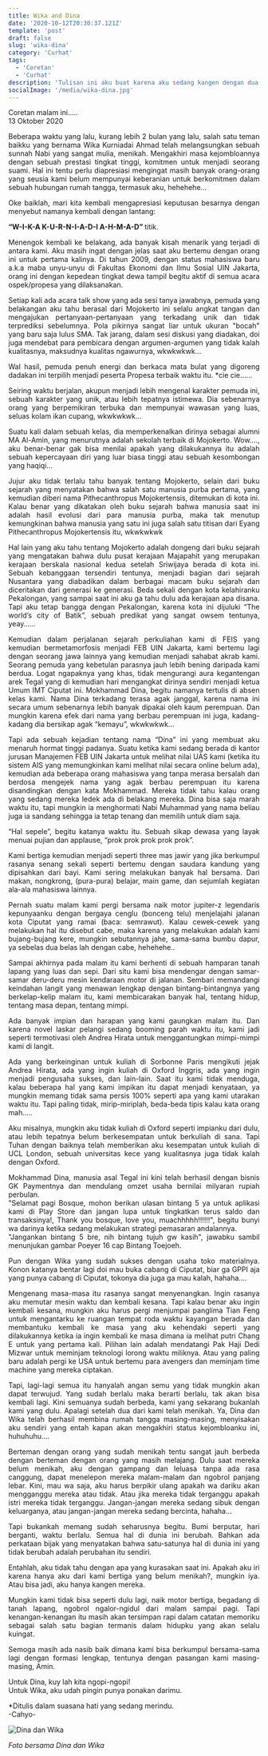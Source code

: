```yaml
---
title: Wika and Dina
date: '2020-10-12T20:30:37.121Z'
template: 'post'
draft: false
slug: 'wika-dina'
category: 'Curhat'
tags:
  - 'Coretan'
  - 'Curhat'
description: 'Tulisan ini aku buat karena aku sedang kangen dengan dua sahabat baikku, Wika dan Dina. Dulu kami bertiga sangat akrab dan suka melakukan banyak hal bersama. Sampai pada akhirnya, kami berpisah dan hidup di jalan kita masing-masing (seperti kebanyakan orang pada umumnya).'
socialImage: '/media/wika-dina.jpg'
---
```


<p>Coretan malam ini.....<br>
13 Oktober 2020
</p>

<p style="text-align: justify;text-justify: inter-word;">
Beberapa waktu yang lalu, kurang lebih 2 bulan yang lalu, salah satu teman baikku yang bernama Wika Kurniadai Ahmad telah melangsungkan sebuah sunnah Nabi yang sangat mulia, menikah. Mengakhiri masa kejombloannya dengan sebuah prestasi tingkat tinggi, komitmen untuk menjadi seorang suami. Hal ini tentu perlu diapresiasi mengingat masih banyak orang-orang yang seusia kami belum mempunyai keberanian untuk berkomitmen dalam sebuah hubungan rumah tangga, termasuk aku, hehehehe... 
</p>
<p style="text-align: justify;text-justify: inter-word;">
Oke baiklah, mari kita kembali mengapresiasi keputusan besarnya dengan menyebut namanya kembali dengan lantang: 
</p>
<p><strong>“W-I-K-A  K-U-R-N-I-A-D-I  A-H-M-A-D” </strong>titik.</p>
<p style="text-align: justify;text-justify: inter-word;">
Menengok kembali ke belakang, ada banyak kisah menarik yang terjadi di antara kami. Aku masih ingat dengan jelas saat aku bertemu dengan orang ini untuk pertama kalinya. Di tahun 2009, dengan status mahasiswa baru a.k.a maba unyu-unyu di Fakultas Ekonomi dan Ilmu Sosial UIN Jakarta, orang ini dengan kepedean tingkat dewa tampil begitu aktif di semua acara ospek/propesa yang dilaksanakan. 
</p>
<p style="text-align: justify;text-justify: inter-word;">
Setiap kali ada acara talk show yang ada sesi tanya jawabnya, pemuda yang belakangan aku tahu berasal dari Mojokerto ini selalu angkat tangan dan mengajukan pertanyaan-pertanyaan yang terkadang unik dan tidak terprediksi sebelumnya. Pola pikirnya sangat liar untuk ukuran "bocah" yang baru saja lulus SMA. Tak jarang, dalam sesi diskusi yang diadakan, doi juga mendebat para pembicara dengan argumen-argumen yang tidak kalah kualitasnya, maksudnya kualitas ngawurnya, wkwkwkwk...
</p>
<p style="text-align: justify;text-justify: inter-word;">
Wal hasil, pemuda penuh energi dan berkaca mata bulat yang digoreng dadakan ini terpilih menjadi peserta Propesa terbaik waktu itu. *cie cie…...
</p>
<p style="text-align: justify;text-justify: inter-word;">
Seiring waktu berjalan, akupun menjadi lebih mengenal karakter pemuda ini, sebuah karakter yang unik, atau lebih tepatnya istimewa. Dia sebenarnya orang yang berpemikiran terbuka dan mempunyai wawasan yang luas, seluas kolam ikan cupang, wkwkwkwk...
</p>
<p style="text-align: justify;text-justify: inter-word;">
Suatu kali dalam sebuah kelas, dia memperkenalkan dirinya sebagai alumni MA Al-Amin, yang menurutnya adalah sekolah terbaik di Mojokerto. Wow…., aku benar-benar gak bisa menilai apakah yang dilakukannya itu adalah sebuah kepercayaan diri yang luar biasa tinggi atau sebuah kesombongan yang haqiqi...
</p>
<p style="text-align: justify;text-justify: inter-word;">
Jujur aku tidak terlalu tahu banyak tentang Mojokerto, selain dari buku sejarah yang menyatakan bahwa salah satu manusia purba pertama, yang kemudian diberi nama Pithecanthropus Mojokertensis, ditemukan di kota ini. Kalau benar yang dikatakan oleh buku sejarah bahwa manusia saat ini adalah hasil evolusi dari para manusia purba, maka tak menutup kemungkinan bahwa manusia yang satu ini juga salah satu titisan dari Eyang Pithecanthropus Mojokertensis itu, wkwkwkwk
</p>
<p style="text-align: justify;text-justify: inter-word;">
Hal lain yang aku tahu tentang Mojokerto adalah dongeng dari buku sejarah yang mengatakan bahwa dulu pusat kerajaan Majapahit yang merupakan kerajaan berskala nasional kedua setelah Sriwijaya berada di kota ini. Sebuah kebanggaan tersendiri tentunya, menjadi bagian dari sejarah Nusantara yang diabadikan dalam berbagai macam buku sejarah dan diceritakan dari generasi ke generasi. Beda sekali dengan kota kelahiranku Pekalongan, yang sampai saat ini aku ga tahu dulu ada kerajaan apa disana. Tapi aku tetap bangga dengan Pekalongan, karena kota ini dijuluki “The world’s city of Batik”, sebuah predikat yang sangat owsem tentunya, yeay…...
</p>
<p style="text-align: justify;text-justify: inter-word;">
Kemudian dalam perjalanan sejarah perkuliahan kami di FEIS yang kemudian bermetamorfosis menjadi FEB UIN Jakarta, kami bertemu lagi dengan seorang jawa lainnya yang kemudian menjadi sahabat akrab kami. Seorang pemuda yang kebetulan parasnya jauh lebih bening daripada kami berdua. Logat ngapaknya yang khas, tidak mengurangi aura kegantengan arek Tegal yang di kemudian hari mengangkat dirinya sendiri menjadi ketua Umum IMT Ciputat ini. Mokhammad Dina, begitu namanya tertulis di absen kelas kami. Nama Dina terkadang terasa agak janggal, karena nama ini secara umum sebenarnya lebih banyak dipakai oleh kaum perempuan. Dan mungkin karena efek dari nama yang berbau perempuan ini juga, kadang-kadang dia bersikap agak “kemayu”, wkwkwkwk… 
</p>
<p style="text-align: justify;text-justify: inter-word;">
Tapi ada sebuah kejadian tentang nama “Dina” ini yang membuat aku menaruh hormat tinggi padanya. Suatu ketika kami sedang berada di kantor jurusan Manajemen FEB UIN Jakarta untuk melihat nilai UAS kami (ketika itu sistem AIS yang memungkinkan kami melihat nilai secara online belum ada), kemudian ada beberapa orang mahasiswa yang tanpa merasa bersalah dan berdosa mengejek nama yang agak berbau perempuan itu karena disandingkan dengan kata Mokhammad. Mereka tidak tahu kalau orang yang sedang mereka ledek ada di belakang mereka. Dina bisa saja marah waktu itu, tapi mungkin ia menghormati Nabi Muhammad yang nama beliau juga ia sandang sehingga ia tetap tenang dan memilih untuk diam saja.
</p>
<p style="text-align: justify;text-justify: inter-word;">
“Hal sepele”, begitu katanya waktu itu. Sebuah sikap dewasa yang layak menuai pujian dan applause, “prok prok prok prok prok”. 
</p>
<p style="text-align: justify;text-justify: inter-word;">
Kami bertiga kemudian menjadi seperti three mas jawir yang jika berkumpul rasanya senang sekali seperti bertemu dengan saudara kandung yang dipisahkan dari bayi. Kami sering melakukan banyak hal bersama. Dari makan, nongkrong, (pura-pura) belajar, main game, dan sejumlah kegiatan ala-ala mahasiswa lainnya. 
</p>
<p style="text-align: justify;text-justify: inter-word;">
Pernah suatu malam kami pergi bersama naik motor jupiter-z legendaris kepunyaanku dengan bergaya cenglu (bonceng telu) menjelajahi jalanan kota Ciputat yang ramai (baca: semrawut). Kalau cewek-cewek yang melakukan hal itu disebut cabe, maka karena yang melakukan adalah kami bujang-bujang kere, mungkin sebutannya jahe, sama-sama bumbu dapur, ya sebelas dua belas lah dengan cabe, hehehehe..
</p>
<p style="text-align: justify;text-justify: inter-word;">
Sampai akhirnya pada malam itu kami berhenti di sebuah hamparan tanah lapang yang luas dan sepi. Dari situ kami bisa mendengar dengan samar-samar deru-deru mesin kendaraan motor di jalanan. Sembari memandangi keindahan langit yang menawan lengkap dengan bintang-bintangnya yang berkelap-kelip malam itu, kami membicarakan banyak hal, tentang hidup, tentang masa depan, tentang mimpi. 
</p>
<p style="text-align: justify;text-justify: inter-word;">
Ada banyak impian dan harapan yang kami gaungkan malam itu. Dan karena novel laskar pelangi sedang booming parah waktu itu, kami jadi seperti termotivasi oleh Andrea Hirata untuk menggantungkan mimpi-mimpi kami di langit. 
</p>
<p style="text-align: justify;text-justify: inter-word;">
Ada yang berkeinginan untuk kuliah di Sorbonne Paris mengikuti jejak Andrea Hirata, ada yang ingin kuliah di Oxford Inggris, ada yang ingin menjadi pengusaha sukses, dan lain-lain.  
Saat itu kami tidak menduga, kalau beberapa hal yang kami impikan itu dapat menjadi kenyataan, ya mungkin memang tidak sama persis 100% seperti apa yang kami utarakan waktu itu. Tapi paling tidak, mirip-miriplah, beda-beda tipis kalau kata orang mah.....

</p>
<p style="text-align: justify;text-justify: inter-word;">
Aku misalnya, mungkin aku tidak kuliah di Oxford seperti impianku dari dulu, atau lebih tepatnya belum berkesempatan untuk berkuliah di sana. Tapi Tuhan dengan baiknya telah memberikan aku kesempatan untuk kuliah di UCL London, sebuah universitas kece yang kualitasnya juga tidak kalah dengan Oxford.
</p>
<p style="text-align: justify;text-justify: inter-word;">
Mokhammad Dina, manusia asal Tegal ini kini telah berhasil dengan bisnis GK Paymentnya dan mendulang omzet usaha bernilai milyaran rupiah perbulan. <br>
"Selamat pagi Bosque, mohon berikan ulasan bintang 5 ya untuk aplikasi kami di Play Store dan jangan lupa untuk tingkatkan terus saldo dan transaksinya!, Thank you bosque, love you, muachhhhh!!!!!!", begitu bunyi wa darinya ketika sedang melakukan strategi pemasaran andalannya. <br>
"Jangankan bintang 5 bre, nih bintang tujuh gw kasih", jawabku sambil menunjukan gambar Poeyer 16 cap Bintang Toejoeh.
</p>
<p style="text-align: justify;text-justify: inter-word;">
Pun dengan Wika yang sudah sukses dengan usaha toko materialnya. Konon katanya bentar lagi doi mau buka cabang di Ciputat, biar ga GPPI aja yang punya cabang di Ciputat, tokonya dia juga ga mau kalah, hahaha….
</p>
<p style="text-align: justify;text-justify: inter-word;">
Mengenang masa-masa itu rasanya sangat menyenangkan. Ingin rasanya aku memutar mesin waktu dan kembali kesana. Tapi kalau benar aku ingin kembali kesana, mungkin aku harus pergi menjumpai panglima Tian Feng untuk mengantarku ke ruangan tempat roda waktu kayangan berada dan membantuku kembali ke masa yang aku kehendaki seperti yang dilakukannya ketika ia ingin kembali ke masa dimana ia melihat putri Chang E untuk yang pertama kali. Pilihan lain adalah mendatangi Pak Haji Dedi Mizwar untuk meminjam teknologi lorong waktu miliknya. Atau yang paling baru adalah pergi ke USA untuk bertemu para avengers dan meminjam time machine yang mereka ciptakan. 
</p>
<p style="text-align: justify;text-justify: inter-word;">
Tapi, lagi-lagi semua itu hanyalah angan semu yang tidak mungkin akan dapat terwujud. Yang sudah berlalu maka berarti berlalu, tak akan bisa kembali lagi. Kini semuanya sudah berbeda, kami yang sekarang bukanlah kami yang dulu. Apalagi setelah dua dari kami telah menikah. Ya, Dina dan Wika telah berhasil membina rumah tangga masing-masing, menyisakan aku sendiri yang entah kapan akan mengakhiri status kejombloanku ini, huhuhuhu....
</p>
<p style="text-align: justify;text-justify: inter-word;">
Berteman dengan orang yang sudah menikah tentu sangat jauh berbeda dengan berteman dengan orang yang masih melajang. Dulu saat mereka belum menikah, aku dengan gampang dan leluasa tanpa ada rasa canggung, dapat menelepon mereka malam-malam dan ngobrol panjang lebar. Kini, mau wa saja, aku harus berpikir ulang apakah wa dariku akan mengganggu mereka atau tidak. Atau jika mereka tidak terganggu apakah istri mereka tidak terganggu. Jangan-jangan mereka sedang sibuk dengan keluarganya, atau jangan-jangan mereka sedang bercinta, hahaha...
</p>
<p style="text-align: justify;text-justify: inter-word;">
Tapi bukankah memang sudah seharusnya begitu. Bumi berputar, hari berganti, waktu berlalu. Semua hal di dunia ini berubah. Bahkan ada perkataan bijak yang menyatakan bahwa satu-satunya hal di dunia ini yang tidak berubah adalah perubahan itu sendiri. 
</p>
<p style="text-align: justify;text-justify: inter-word;">
Entahlah, aku tidak tahu dengan apa yang kurasakan saat ini. Apakah aku iri karena hanya aku dari kami bertiga yang belum menikah?, mungkin iya. Atau bisa jadi, aku hanya kangen mereka. 
</p>
<p style="text-align: justify;text-justify: inter-word;">
Mungkin kami tidak bisa seperti dulu lagi, naik motor bertiga, begadang di tanah lapang, ngobrol ngalor-ngidul dari malam sampai pagi. Tapi kenangan-kenangan itu masih akan tersimpan rapi dalam catatan memoriku sebagai salah satu bagian termanis dalam hidupku yang akan selalu kuingat.
</p>
<p style="text-align: justify;text-justify: inter-word;">
Semoga masih ada nasib baik dimana kami bisa berkumpul bersama-sama lagi dengan formasi lengkap, tentunya dengan pasangan kami masing-masing, Amin.
</p>
<p style="text-align: justify;text-justify: inter-word;">
Untuk Dina, kuy lah kita ngopi-ngopi! <br>
Untuk Wika, aku udah pingin punya ponakan darimu.

</p>
<p style="text-align: justify;text-justify: inter-word;">
*Ditulis dalam suasana hati yang sedang merindu. <br>
-Cahyo-
</p>

![Dina dan Wika](/media/wika-dina.jpg)

<p style="font-style: italic;">Foto bersama Dina dan Wika</p>
